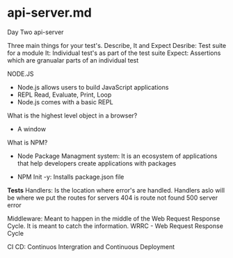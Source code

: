 # api-server.md
Day Two api-server

Three main things for your test's. Describe, It and Expect
Desribe: Test suite for a module
It: Individual test's as part of the test suite
Expect: Assertions which are granualar parts of an individual test

NODE.JS
- Node.js allows users to build JavaScript applications
- REPL Read, Evaluate, Print, Loop
- Node.js comes with a basic REPL

What is the highest level object in a browser?
- A window

What is NPM?
- Node Package Managment system: It is an ecosystem of applications that help developers create applications with packages

- NPM Init -y: Installs package.json file

__Tests__
Handlers: Is the location where error's are handled. Handlers aslo will be where we put the routes for servers
404 is route not found
500 server error

Middleware: Meant to happen in the middle of the Web Request Response Cycle. It is meant to catch the information.
WRRC - Web Request Response Cycle

CI CD: Continuos Intergration and Continuous Deployment